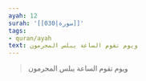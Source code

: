 ```yaml
---
ayah: 12
surah: '[[030|سورة]]'
tags:
- quran/ayah
text: ويوم تقوم الساعة يبلس المجرمون
---
```

> ويوم تقوم الساعة يبلس المجرمون
